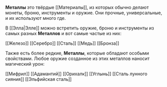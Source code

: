 **Металлы** это твёрдые [[Материалы]], из которых обычно делают монеты, броню, инструменты и оружие. Они прочные, универсальные, и их используют много где.

В [[Элла|Элле]] можно встретить оружие, броню и инструменты из самых разных **Металлов** и вот самые частые из них:

[[Железо]]
[[Серебро]]
[[Сталь]]
[[Медь]]
[[Бронза]]

Также есть более редкие, **Металлы**, которые обладают особыми свойствами. Любое оружие созданное из этих металлов наносит магический урон:

[[Мифрил]]
[[Адамантий]]
[[Орихалк]]
[[Углынь]]
[[Сталь лунного сияния]]
[[Эльфийская сталь]]
